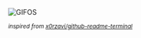 <div align="justify">
<picture>
    <source media="(prefers-color-scheme: dark)" srcset="https://i.ibb.co/kgHFRxp7/output-gif.gif">
    <source media="(prefers-color-scheme: light)" srcset="https://i.ibb.co/kgHFRxp7/output-gif.gif">
    <img alt="GIFOS" src="https://i.ibb.co/kgHFRxp7/output-gif.gif">
</picture>

<sub><i>inspired from [x0rzavi/github-readme-terminal](https://github.com/x0rzavi/github-readme-terminal)</i></sub>

</div>

<!-- Image deletion URL: https://ibb.co/xSCQpDyk/86f674cc5788c28eb4354d27d4eb1f3a -->